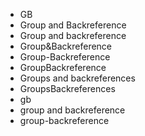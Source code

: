 - GB
- Group and Backreference
- Group and backreference
- Group&Backreference
- Group-Backreference
- GroupBackreference
- Groups and backreferences
- GroupsBackreferences
- gb
- group and backreference
- group-backreference